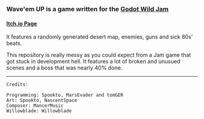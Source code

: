 ### Wave'em UP is a game written for the [Godot Wild Jam](https://itch.io/jam/godot-wild-jam-18)

#### [Itch.io Page](https://tomger.itch.io/waveem-up)

It features a randomly generated desert map, enemies, guns and sick 80s' beats. 

This repository is really messy as you could expect from a Jam game that got stuck in development hell. It features a lot of broken and unusued scenes and a boss that was nearly 40% done.

---
```
Credits:

Programming: Spookto, MarsEvader and tomGER
Art: Spookto, NascentSpace
Composer: MancerMusic
Willowblade: Willowblade
```
